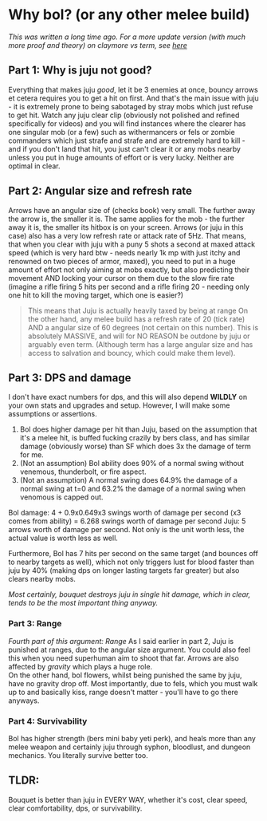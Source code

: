 # Why bol? (or any other melee build)
_This was written a long time ago. For a more update version (with much more proof and theory) on claymore vs term, see [here]()_
## Part 1: Why is juju  not good?
Everything that makes juju *good*, let it be 3 enemies at once, bouncy arrows et cetera requires you to get a hit on first.
And that's the main issue with juju - it is extremely prone to being sabotaged by stray mobs which just refuse to get hit.
Watch any juju clear clip (obviously not polished and refined specifically for videos) and you will find instances where the clearer has one singular mob (or a few) such as withermancers or fels or zombie commanders which just strafe and strafe and are extremely hard to kill - and if you don't land that hit, you just can't clear it or any mobs nearby unless you put in huge amounts of effort or is very lucky. Neither are optimal in clear.

## Part 2: Angular size and refresh rate
Arrows have an angular size of (checks book) very small. The further away the arrow is, the smaller it is. The same applies for the mob - the further away it is, the smaller its hitbox is on your screen.
Arrows (or juju in this case) also has a very low refresh rate or attack rate of 5Hz.
That means, that when you clear with juju with a puny 5 shots a second at maxed attack speed (which is very hard btw - needs nearly 1k mp with just itchy and renowned on two pieces of armor, maxed), you need to put in a huge amount of effort not only aiming at mobs exactly, but also predicting their movement AND locking your cursor on them due to the slow fire rate (imagine a rifle firing 5 hits per second and a rifle firing 20 - needing only one hit to kill the moving target, which one is easier?)
> This means that Juju is actually heavily taxed by being at range
On the other hand, any melee build has a refresh rate of 20 (tick rate) AND a angular size of 60 degrees (not certain on this number). This is absolutely MASSIVE, and will for NO REASON be outdone by juju or arguably even term. (Although term has a large angular size and has access to salvation and bouncy, which could make them level).

## Part 3: DPS and damage
I don't have exact numbers for dps, and this will also depend **WILDLY** on your own stats and upgrades and setup.
However, I will make some assumptions or assertions.
1) Bol does higher damage per hit than Juju, based on the assumption that it's a melee hit, is buffed fucking crazily by bers class, and has similar damage (obviously worse) than SF which does 3x the damage of term for me.
2) (Not an assumption) Bol ability does 90% of a normal swing without venemous, thunderbolt, or fire aspect.
3) (Not an assumption) A normal swing does 64.9% the damage of a normal swing at t=0 and 63.2% the damage of a normal swing when venomous is capped out.

Bol damage: 4 + 0.9x0.649x3 swings worth of damage per second (x3 comes from ability) = 6.268 swings worth of damage per second
Juju: 5 arrows worth of damage per second. Not only is the unit worth less, the actual value is worth less as well.

Furthermore, Bol has 7 hits per second on the same target (and bounces off to nearby targets as well), which not only triggers lust for blood faster than juju by 40% (making dps on longer lasting targets far greater) but also clears nearby mobs.

_Most certainly, bouquet destroys juju in single hit damage, which in clear, tends to be the most important thing anyway._

### Part 3: Range
*Fourth part of this argument: Range*
As I said earlier in part 2, Juju is punished at ranges, due to the angular size argument. You could also feel this when you need superhuman aim to shoot that far. Arrows are also affected by *gravity* which plays a huge role.  
On the other hand, bol flowers, whilst being punished the same by juju, have no gravity drop off.
Most importantly, due to fels, which you must walk up to and basically kiss, range doesn't matter - you'll have to go there anyways.

### Part 4: Survivability
Bol has higher strength (bers mini baby yeti perk), and heals more than any melee weapon and certainly juju through syphon, bloodlust, and dungeon mechanics.
You literally survive better too.

## TLDR:
Bouquet is better than juju in EVERY WAY, whether it's cost, clear speed, clear comfortability, dps, or survivability.